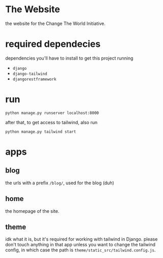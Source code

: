 # The Website 
the website for the Change The World Initiative.

# required dependecies
dependencies you'll have to install to get this project running

- `django`
- `django-tailwind`
- `djangorestframework`

# run
```commandline
python manage.py runserver localhost:8000
```
after that, to get access to tailwind, also run
```commandline
python manage.py tailwind start
```

# apps
## blog
the urls with a prefix `/blog/`, used for the blog (duh)

## home
the homepage of the site.

## theme
idk what it is, but it's required for working with tailwind in Django.
please don't touch anything in that app unless you want to change the tailwind config,
in which case the path is `theme/static_src/tailwind.config.js`.
